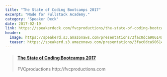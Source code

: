 ```yaml
---
title: "The State of Coding Bootcamps 2017"
excerpt: "Made for Fullstack Academy."
category: "Speaker Deck"
date: 2017-02-19
link: https://speakerdeck.com/fvcproductions/the-state-of-coding-bootcamps-2017
header:
  image: https://speakerd.s3.amazonaws.com/presentations/3fac0dca90614af996fe56a69bc5e578/thumb_slide_0.jpg
  teaser: https://speakerd.s3.amazonaws.com/presentations/3fac0dca90614af996fe56a69bc5e578/thumb_slide_0.jpg
---
```


<blockquote class="embedly-card"><h4><a href="https://speakerdeck.com/fvcproductions/the-state-of-coding-bootcamps-2017">The State of Coding Bootcamps 2017</a></h4><p>FVCproductions http://fvcproductions.com</p></blockquote>